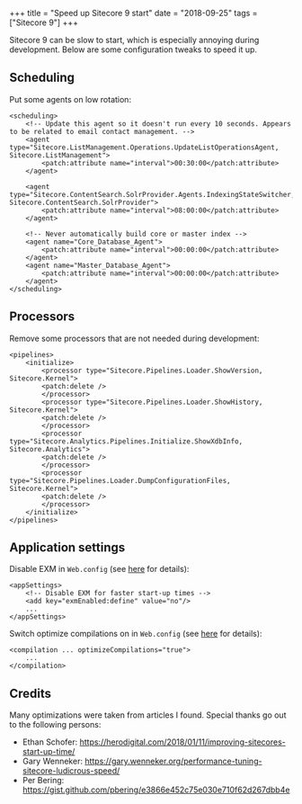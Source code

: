 +++
title = "Speed up Sitecore 9 start"
date = "2018-09-25"
tags = ["Sitecore 9"]
+++

Sitecore 9 can be slow to start, which is especially annoying during development.
Below are some configuration tweaks to speed it up.
<!--more-->
## Scheduling
Put some agents on low rotation:
```
<scheduling>
    <!-- Update this agent so it doesn't run every 10 seconds. Appears to be related to email contact management. -->
    <agent type="Sitecore.ListManagement.Operations.UpdateListOperationsAgent, Sitecore.ListManagement">
        <patch:attribute name="interval">00:30:00</patch:attribute>
    </agent>

    <agent type="Sitecore.ContentSearch.SolrProvider.Agents.IndexingStateSwitcher, Sitecore.ContentSearch.SolrProvider">
        <patch:attribute name="interval">08:00:00</patch:attribute>
    </agent>

    <!-- Never automatically build core or master index -->
    <agent name="Core_Database_Agent">
        <patch:attribute name="interval">00:00:00</patch:attribute>
    </agent>
    <agent name="Master_Database_Agent">
        <patch:attribute name="interval">00:00:00</patch:attribute>
    </agent>
</scheduling>
```

## Processors
Remove some processors that are not needed during development:
```
<pipelines>
    <initialize>
        <processor type="Sitecore.Pipelines.Loader.ShowVersion, Sitecore.Kernel">
        <patch:delete />
        </processor>
        <processor type="Sitecore.Pipelines.Loader.ShowHistory, Sitecore.Kernel">
        <patch:delete />
        </processor>
        <processor type="Sitecore.Analytics.Pipelines.Initialize.ShowXdbInfo, Sitecore.Analytics">
        <patch:delete />
        </processor>
        <processor type="Sitecore.Pipelines.Loader.DumpConfigurationFiles, Sitecore.Kernel">
        <patch:delete />
        </processor>
    </initialize>
</pipelines>
```

## Application settings
Disable EXM in `Web.config` (see [here](https://gary.wenneker.org/performance-tuning-sitecore-ludicrous-speed/) for details):
```
<appSettings>
    <!-- Disable EXM for faster start-up times -->
    <add key="exmEnabled:define" value="no"/>
    ...
</appSettings>
```

Switch optimize compilations on in `Web.config` (see [here](https://herodigital.com/2018/01/11/improving-sitecores-start-up-time/) for details):
```
<compilation ... optimizeCompilations="true">
    ...
</compilation>
```

## Credits
Many optimizations were taken from articles I found. Special thanks go out to the following persons:
- Ethan Schofer:
https://herodigital.com/2018/01/11/improving-sitecores-start-up-time/
- Gary Wenneker: https://gary.wenneker.org/performance-tuning-sitecore-ludicrous-speed/
- Per Bering:
https://gist.github.com/pbering/e3866e452c75e030e710f62d267dbb4e
